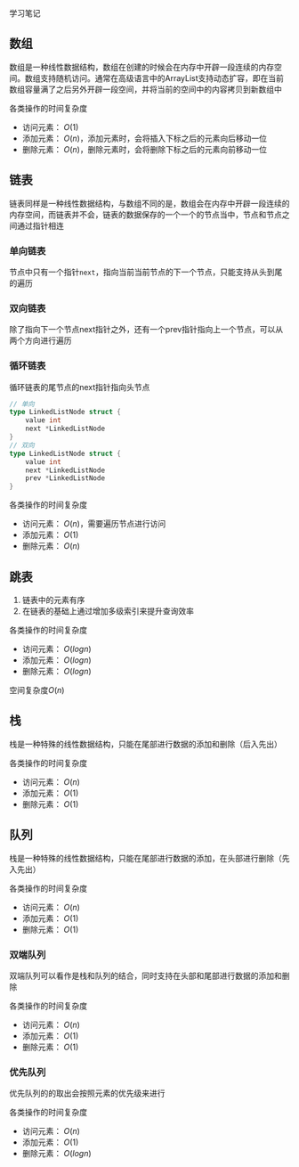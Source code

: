 学习笔记

## 数组

数组是一种线性数据结构，数组在创建的时候会在内存中开辟一段连续的内存空间。数组支持随机访问。通常在高级语言中的ArrayList支持动态扩容，即在当前数组容量满了之后另外开辟一段空间，并将当前的空间中的内容拷贝到新数组中

各类操作的时间复杂度

- 访问元素： $O(1)$
- 添加元素： $O(n)$，添加元素时，会将插入下标之后的元素向后移动一位
- 删除元素： $O(n)$，删除元素时，会将删除下标之后的元素向前移动一位

## 链表

链表同样是一种线性数据结构，与数组不同的是，数组会在内存中开辟一段连续的内存空间，而链表并不会，链表的数据保存的一个一个的节点当中，节点和节点之间通过指针相连

### 单向链表

节点中只有一个指针`next`，指向当前当前节点的下一个节点，只能支持从头到尾的遍历

### 双向链表

除了指向下一个节点next指针之外，还有一个prev指针指向上一个节点，可以从两个方向进行遍历

### 循环链表

循环链表的尾节点的next指针指向头节点

```go
// 单向
type LinkedListNode struct {
    value int
    next *LinkedListNode
}
// 双向
type LinkedListNode struct {
    value int
    next *LinkedListNode
    prev *LinkedListNode
}
```

各类操作的时间复杂度

- 访问元素： $O(n)$，需要遍历节点进行访问
- 添加元素： $O(1)$
- 删除元素： $O(n)$

## 跳表

1. 链表中的元素有序
2. 在链表的基础上通过增加多级索引来提升查询效率

各类操作的时间复杂度

- 访问元素： $O(logn)$
- 添加元素： $O(logn)$
- 删除元素： $O(logn)$

空间复杂度$O(n)$

## 栈

栈是一种特殊的线性数据结构，只能在尾部进行数据的添加和删除（后入先出）

各类操作的时间复杂度

- 访问元素： $O(n)$
- 添加元素： $O(1)$
- 删除元素： $O(1)$

## 队列

栈是一种特殊的线性数据结构，只能在尾部进行数据的添加，在头部进行删除（先入先出）

各类操作的时间复杂度

- 访问元素： $O(n)$
- 添加元素： $O(1)$
- 删除元素： $O(1)$

### 双端队列

双端队列可以看作是栈和队列的结合，同时支持在头部和尾部进行数据的添加和删除

各类操作的时间复杂度

- 访问元素： $O(n)$
- 添加元素： $O(1)$
- 删除元素： $O(1)$

### 优先队列

优先队列的的取出会按照元素的优先级来进行

各类操作的时间复杂度

- 访问元素： $O(n)$
- 添加元素： $O(1)$
- 删除元素： $O(logn)$
